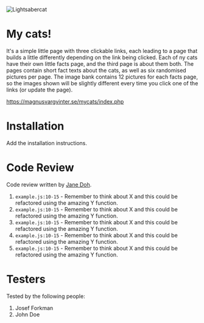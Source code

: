 ![Lightsabercat](https://media.giphy.com/media/xBAreNGk5DapO/giphy.gif)

# My cats!

It's a simple little page with three clickable links, each leading to a page that builds a little differently depending on the link being clicked. Each of ny cats have their own little facts page, and the third page is about them both. The pages contain short fact texts about the cats, as well as six randomised pictures per page. The image bank contains 12 pictures for each facts page, so the images shown will be slightly different every time you click one of the links (or update the page).

https://magnusvargvinter.se/mycats/index.php

# Installation

Add the installation instructions.

# Code Review

Code review written by [Jane Doh](https://github.com/username).

1. `example.js:10-15` - Remember to think about X and this could be refactored using the amazing Y function.
2. `example.js:10-15` - Remember to think about X and this could be refactored using the amazing Y function.
3. `example.js:10-15` - Remember to think about X and this could be refactored using the amazing Y function.
4. `example.js:10-15` - Remember to think about X and this could be refactored using the amazing Y function.
5. `example.js:10-15` - Remember to think about X and this could be refactored using the amazing Y function.

# Testers

Tested by the following people:

1. Josef Forkman
2. John Doe
